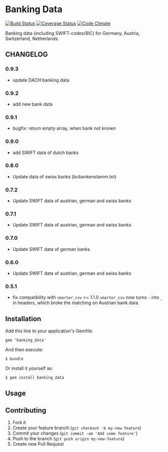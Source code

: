 # Banking Data

[![Build Status](https://travis-ci.org/opahk/banking_data.png?branch=master)](https://travis-ci.org/opahk/banking_data)
[![Coverage Status](https://coveralls.io/repos/opahk/banking_data/badge.png?branch=master)](https://coveralls.io/r/opahk/banking_data?branch=master)
[![Code Climate](https://codeclimate.com/github/opahk/banking_data.png)](https://codeclimate.com/github/opahk/banking_data)

Banking data (including SWIFT-codes/BIC) for Germany, Austria, Switzerland, Netherlands.

## CHANGELOG

### 0.9.3

* update DACH banking data

### 0.9.2

* add new bank data

### 0.9.1

* bugfix: return empty array, when bank not known

### 0.9.0

* add SWIFT data of dutch banks

### 0.8.0

* Update data of swiss banks (bcbankenstamm.txt)

### 0.7.2

* Update SWIFT data of austrian, german and swiss banks

### 0.7.1

* Update SWIFT data of austrian, german and swiss banks

### 0.7.0

* Update SWIFT data of german banks

### 0.6.0

* Update SWIFT data of austrian, german and swiss banks

### 0.5.1
* fix compatibility with `smarter_csv` >= 1.1.0
`smarter_csv` now turns `-` into `_` in headers, which broke the
matching on Austrian bank data.

## Installation

Add this line to your application's Gemfile:

    gem 'banking_data'

And then execute:

    $ bundle

Or install it yourself as:

    $ gem install banking_data

## Usage


## Contributing

1. Fork it
2. Create your feature branch (`git checkout -b my-new-feature`)
3. Commit your changes (`git commit -am 'Add some feature'`)
4. Push to the branch (`git push origin my-new-feature`)
5. Create new Pull Request
